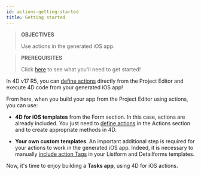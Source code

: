```yaml
---
id: actions-getting-started
title: Getting started
---
```


> **OBJECTIVES**
>
> Use actions in the generated iOS app.


> **PREREQUISITES**
>
> Click [here](prerequisites.html) to see what you'll need to get started!

In 4D v17 R5, you can [define actions](actions.html) directly from the Project Editor and execute 4D code from your generated iOS app!

From here, when you build your app from the Project Editor using actions, you can use:

* **4D for iOS templates** from the Form section. In this case, actions are already included. You just need to [define actions](define-first-action.html) in the Actions section and to create appropriate methods in 4D.

* **Your own custom templates**. An important additional step is required for your actions to work in the generated iOS app. Indeed, it is necessary to manually [include action Tags](action-custom-template.html) in your Listform and Detailforms templates. 

Now, it's time to enjoy building a **Tasks app**, using 4D for iOS actions.
